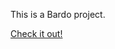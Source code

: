 This is a Bardo project.

[Check it out!](https://marynamarkova.github.io/bardo-ua/)

<!--

Go Home button
Index.html:

 <script
      src="https://kit.fontawesome.com/7dff23edba.js"
      crossorigin="anonymous"
    ></script>

App.js:

<a
        href="https://marynamarkova.github.io/bardo-ua/"
        className="icon"
        title="Go Home"
      >
<i class="fa-solid fa-house"></i>
</a>

App.css:

i {
color: white;
margin-top: 20px;
font-size: 30px;
position: absolute;
top: 20px;
left: 30px;
} -->
